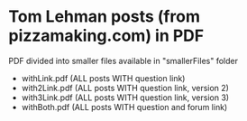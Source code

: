 # Tom Lehman posts (from pizzamaking.com) in PDF 

PDF divided into smaller files available in "smallerFiles" folder

- withLink.pdf (ALL posts WITH question link)
- with2Link.pdf (ALL posts WITH question link, version 2)
- with3Link.pdf (ALL posts WITH question link, version 3)
- withBoth.pdf (ALL posts WITH question and forum link)

